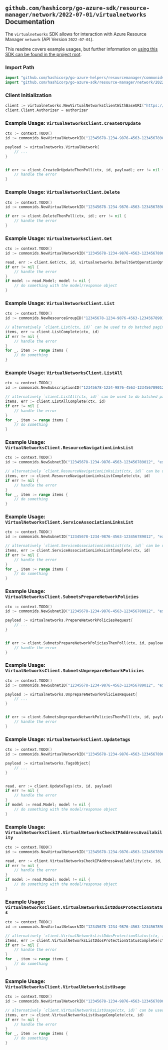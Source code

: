 
## `github.com/hashicorp/go-azure-sdk/resource-manager/network/2022-07-01/virtualnetworks` Documentation

The `virtualnetworks` SDK allows for interaction with Azure Resource Manager `network` (API Version `2022-07-01`).

This readme covers example usages, but further information on [using this SDK can be found in the project root](https://github.com/hashicorp/go-azure-sdk/tree/main/docs).

### Import Path

```go
import "github.com/hashicorp/go-azure-helpers/resourcemanager/commonids"
import "github.com/hashicorp/go-azure-sdk/resource-manager/network/2022-07-01/virtualnetworks"
```


### Client Initialization

```go
client := virtualnetworks.NewVirtualNetworksClientWithBaseURI("https://management.azure.com")
client.Client.Authorizer = authorizer
```


### Example Usage: `VirtualNetworksClient.CreateOrUpdate`

```go
ctx := context.TODO()
id := commonids.NewVirtualNetworkID("12345678-1234-9876-4563-123456789012", "example-resource-group", "virtualNetworkName")

payload := virtualnetworks.VirtualNetwork{
	// ...
}


if err := client.CreateOrUpdateThenPoll(ctx, id, payload); err != nil {
	// handle the error
}
```


### Example Usage: `VirtualNetworksClient.Delete`

```go
ctx := context.TODO()
id := commonids.NewVirtualNetworkID("12345678-1234-9876-4563-123456789012", "example-resource-group", "virtualNetworkName")

if err := client.DeleteThenPoll(ctx, id); err != nil {
	// handle the error
}
```


### Example Usage: `VirtualNetworksClient.Get`

```go
ctx := context.TODO()
id := commonids.NewVirtualNetworkID("12345678-1234-9876-4563-123456789012", "example-resource-group", "virtualNetworkName")

read, err := client.Get(ctx, id, virtualnetworks.DefaultGetOperationOptions())
if err != nil {
	// handle the error
}
if model := read.Model; model != nil {
	// do something with the model/response object
}
```


### Example Usage: `VirtualNetworksClient.List`

```go
ctx := context.TODO()
id := commonids.NewResourceGroupID("12345678-1234-9876-4563-123456789012", "example-resource-group")

// alternatively `client.List(ctx, id)` can be used to do batched pagination
items, err := client.ListComplete(ctx, id)
if err != nil {
	// handle the error
}
for _, item := range items {
	// do something
}
```


### Example Usage: `VirtualNetworksClient.ListAll`

```go
ctx := context.TODO()
id := commonids.NewSubscriptionID("12345678-1234-9876-4563-123456789012")

// alternatively `client.ListAll(ctx, id)` can be used to do batched pagination
items, err := client.ListAllComplete(ctx, id)
if err != nil {
	// handle the error
}
for _, item := range items {
	// do something
}
```


### Example Usage: `VirtualNetworksClient.ResourceNavigationLinksList`

```go
ctx := context.TODO()
id := commonids.NewSubnetID("12345678-1234-9876-4563-123456789012", "example-resource-group", "virtualNetworkName", "subnetName")

// alternatively `client.ResourceNavigationLinksList(ctx, id)` can be used to do batched pagination
items, err := client.ResourceNavigationLinksListComplete(ctx, id)
if err != nil {
	// handle the error
}
for _, item := range items {
	// do something
}
```


### Example Usage: `VirtualNetworksClient.ServiceAssociationLinksList`

```go
ctx := context.TODO()
id := commonids.NewSubnetID("12345678-1234-9876-4563-123456789012", "example-resource-group", "virtualNetworkName", "subnetName")

// alternatively `client.ServiceAssociationLinksList(ctx, id)` can be used to do batched pagination
items, err := client.ServiceAssociationLinksListComplete(ctx, id)
if err != nil {
	// handle the error
}
for _, item := range items {
	// do something
}
```


### Example Usage: `VirtualNetworksClient.SubnetsPrepareNetworkPolicies`

```go
ctx := context.TODO()
id := commonids.NewSubnetID("12345678-1234-9876-4563-123456789012", "example-resource-group", "virtualNetworkName", "subnetName")

payload := virtualnetworks.PrepareNetworkPoliciesRequest{
	// ...
}


if err := client.SubnetsPrepareNetworkPoliciesThenPoll(ctx, id, payload); err != nil {
	// handle the error
}
```


### Example Usage: `VirtualNetworksClient.SubnetsUnprepareNetworkPolicies`

```go
ctx := context.TODO()
id := commonids.NewSubnetID("12345678-1234-9876-4563-123456789012", "example-resource-group", "virtualNetworkName", "subnetName")

payload := virtualnetworks.UnprepareNetworkPoliciesRequest{
	// ...
}


if err := client.SubnetsUnprepareNetworkPoliciesThenPoll(ctx, id, payload); err != nil {
	// handle the error
}
```


### Example Usage: `VirtualNetworksClient.UpdateTags`

```go
ctx := context.TODO()
id := commonids.NewVirtualNetworkID("12345678-1234-9876-4563-123456789012", "example-resource-group", "virtualNetworkName")

payload := virtualnetworks.TagsObject{
	// ...
}


read, err := client.UpdateTags(ctx, id, payload)
if err != nil {
	// handle the error
}
if model := read.Model; model != nil {
	// do something with the model/response object
}
```


### Example Usage: `VirtualNetworksClient.VirtualNetworksCheckIPAddressAvailability`

```go
ctx := context.TODO()
id := commonids.NewVirtualNetworkID("12345678-1234-9876-4563-123456789012", "example-resource-group", "virtualNetworkName")

read, err := client.VirtualNetworksCheckIPAddressAvailability(ctx, id, virtualnetworks.DefaultVirtualNetworksCheckIPAddressAvailabilityOperationOptions())
if err != nil {
	// handle the error
}
if model := read.Model; model != nil {
	// do something with the model/response object
}
```


### Example Usage: `VirtualNetworksClient.VirtualNetworksListDdosProtectionStatus`

```go
ctx := context.TODO()
id := commonids.NewVirtualNetworkID("12345678-1234-9876-4563-123456789012", "example-resource-group", "virtualNetworkName")

// alternatively `client.VirtualNetworksListDdosProtectionStatus(ctx, id, virtualnetworks.DefaultVirtualNetworksListDdosProtectionStatusOperationOptions())` can be used to do batched pagination
items, err := client.VirtualNetworksListDdosProtectionStatusComplete(ctx, id, virtualnetworks.DefaultVirtualNetworksListDdosProtectionStatusOperationOptions())
if err != nil {
	// handle the error
}
for _, item := range items {
	// do something
}
```


### Example Usage: `VirtualNetworksClient.VirtualNetworksListUsage`

```go
ctx := context.TODO()
id := commonids.NewVirtualNetworkID("12345678-1234-9876-4563-123456789012", "example-resource-group", "virtualNetworkName")

// alternatively `client.VirtualNetworksListUsage(ctx, id)` can be used to do batched pagination
items, err := client.VirtualNetworksListUsageComplete(ctx, id)
if err != nil {
	// handle the error
}
for _, item := range items {
	// do something
}
```
